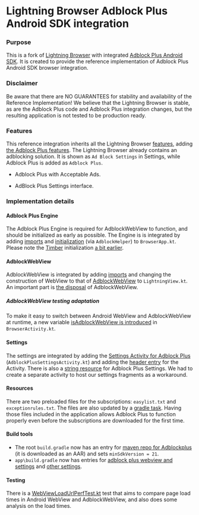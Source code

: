 # Lightning Browser Adblock Plus Android SDK integration

### Purpose

This is a fork of [Lightning Browser](https://github.com/anthonycr/Lightning-Browser) with integrated [Adblock Plus Android SDK](https://gitlab.com/eyeo/adblockplus/libadblockplus-android). It is created to provide the reference implementation of Adblock Plus Android SDK browser integration.

### Disclaimer

Be aware that there are NO GUARANTEES for stability and availability of the Reference Implementation! We believe that the Lightning Browser is stable, as are the Adblock Plus code and Adblock Plus integration changes, but the resulting application is not tested to be production ready.

### Features

This reference integration inherits all the Lightning Browser [features](https://github.com/anthonycr/Lightning-Browser#features), adding [the Adblock Plus features](https://adblockplus.org/features). The Lightning Browser already contains an adblocking solution. It is shown as `Ad Block Settings` in Settings, while Adblock Plus is added as `Adblock Plus`.
* Adblock Plus with Acceptable Ads.

* AdBlock Plus Settings interface.


### Implementation details
#### Adblock Plus Engine
The Adblock Plus Engine is required for AdblockWebView to function, and should be initialized as early as possible. The Engine is is integrated by adding [imports](https://gitlab.com/eyeo/adblockplus/abp-lightning-browser/-/blob/master/app/src/main/java/acr/browser/lightning/BrowserApp.kt#L27) and [initialization](https://gitlab.com/eyeo/adblockplus/abp-lightning-browser/-/blob/master/app/src/main/java/acr/browser/lightning/BrowserApp.kt#L60) (via `AdblockHelper`) to `BrowserApp.kt`. Please note the [Timber](https://github.com/JakeWharton/timber) initialization [a bit earlier](https://gitlab.com/eyeo/adblockplus/abp-lightning-browser/-/blob/master/app/src/main/java/acr/browser/lightning/BrowserApp.kt#L55).
#### AdblockWebView
AdblockWebView is integrated by adding [imports](https://gitlab.com/eyeo/adblockplus/abp-lightning-browser/-/blame/master/app/src/main/java/acr/browser/lightning/view/LightningView.kt#L47) and changing the construction of WebView to that of [AdblockWebView](https://gitlab.com/eyeo/adblockplus/abp-lightning-browser/-/blame/master/app/src/main/java/acr/browser/lightning/view/LightningView.kt#L216) to `LightningView.kt`. An important part is [the disposal](https://gitlab.com/eyeo/adblockplus/abp-lightning-browser/-/blame/master/app/src/main/java/acr/browser/lightning/view/LightningView.kt#L692) of AdblockWebView.
##### AdblockWebView testing adaptation
To make it easy to switch between Android WebView and AdblockWebView at runtime, a new variable [isAdblockWebView is introduced](https://gitlab.com/eyeo/adblockplus/abp-lightning-browser/-/blob/master/app/src/main/java/acr/browser/lightning/browser/activity/BrowserActivity.kt#L1809) in `BrowserActivity.kt`.
#### Settings
The settings are integrated by adding the [Settings Activity for Adblock Plus](https://gitlab.com/eyeo/adblockplus/abp-lightning-browser/-/blob/master/app/src/main/java/acr/browser/lightning/settings/activity/AdblockPlusSettingsActivity.kt) (`AdblockPlusSettingsActivity.kt`) and adding the [header entry](https://gitlab.com/eyeo/adblockplus/abp-lightning-browser/-/blob/master/app/src/main/res/xml/preferences_headers.xml#L3) for the Activity. There is also a [string resource](https://gitlab.com/eyeo/adblockplus/abp-lightning-browser/-/blob/master/app/src/main/res/values/strings.xml#L263) for Adblock Plus Settings.
We had to create a separate activity to host our settings fragments as a workaround.
#### Resources
There are two preloaded files for the subscriptions: `easylist.txt` and `exceptionrules.txt`. The files are also updated by a [gradle task](https://gitlab.com/eyeo/adblockplus/abp-lightning-browser/-/blob/master/app/build.gradle#L11). Having those files included in the application allows Adblock Plus to function properly even before the subscriptions are downloaded for the first time.
#### Build tools
* The root `build.gradle` now has an entry for [maven repo for Adblockplus](https://gitlab.com/eyeo/adblockplus/abp-lightning-browser/-/blob/master/build.gradle#L20) (it is downloaded as an AAR) and sets `minSdkVersion = 21`.
* `app\build.gradle` now has entries for [adblock plus webview and settings](https://gitlab.com/eyeo/adblockplus/abp-lightning-browser/-/blob/master/app/build.gradle#L219) and [other settings](https://gitlab.com/eyeo/adblockplus/abp-lightning-browser/-/blob/master/app/build.gradle#L273).
#### Testing
There is a [WebViewLoadUrlPerfTest.kt](https://gitlab.com/eyeo/adblockplus/abp-lightning-browser/-/blob/master/app/src/androidTest/java/acr/browser/lightning/test/WebViewLoadUrlPerfTest.kt) test that aims to compare page load times in Android WebView and AdblockWebView, and also does some analysis on the load times.
